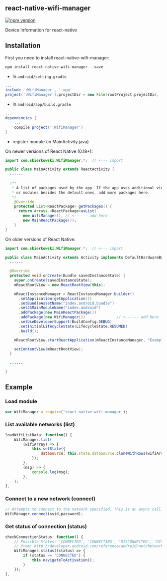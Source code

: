 ## react-native-wifi-manager

[![npm version](https://badge.fury.io/js/react-native-wifi-manager.png)](http://badge.fury.io/js/react-native-wifi-manager)

Device Information for react-native

## Installation

First you need to install react-native-wifi-manager:

```javascript
npm install react-native-wifi-manager --save
```

* In `android/setting.gradle`

```gradle
...
include ':WifiManager', ':app'
project(':WifiManager').projectDir = new File(rootProject.projectDir, '../node_modules/react-native-wifi-manager/android')
```

* In `android/app/build.gradle`

```gradle
...
dependencies {
    ...
    compile project(':WifiManager')
}
```

* register module (in MainActivity.java)

On newer versions of React Native (0.18+):

```java
import com.skierkowski.WifiManager.*;  // <--- import

public class MainActivity extends ReactActivity {
  ......
  
  /**
   * A list of packages used by the app. If the app uses additional views
   * or modules besides the default ones, add more packages here.
   */
    @Override
    protected List<ReactPackage> getPackages() {
      return Arrays.<ReactPackage>asList(
        new WifiManager(), // <------ add here
        new MainReactPackage());
    }
}
```

On older versions of React Native:

```java
import com.skierkowski.WifiManager.*;  // <--- import

public class MainActivity extends Activity implements DefaultHardwareBackBtnHandler {
  ......

  @Override
  protected void onCreate(Bundle savedInstanceState) {
    super.onCreate(savedInstanceState);
    mReactRootView = new ReactRootView(this);

    mReactInstanceManager = ReactInstanceManager.builder()
      .setApplication(getApplication())
      .setBundleAssetName("index.android.bundle")
      .setJSMainModuleName("index.android")
      .addPackage(new MainReactPackage())
      .addPackage(new WifiManager())              // <------ add here
      .setUseDeveloperSupport(BuildConfig.DEBUG)
      .setInitialLifecycleState(LifecycleState.RESUMED)
      .build();

    mReactRootView.startReactApplication(mReactInstanceManager, "ExampleRN", null);

    setContentView(mReactRootView);
  }

  ......

}
```

## Example

### Load module
```javascript
var WifiManager = require('react-native-wifi-manager');
```

### List available networks (list)
```javascript
loadWifiListData: function() {
    WifiManager.list(
        (wifiArray) => {
            this.setState({
                dataSource: this.state.dataSource.cloneWithRows(wifiArray),
            });
        },
        (msg) => {
            console.log(msg);
        },
    );
},
```

### Connect to a new network (connect)
```javascript
// Attempts to connect to the network specified. This is an async call. Listen to connectionStatus for status
WifiManager.connect(ssid,password);
```

### Get status of connection (status)
```javascript
checkConnectionStatus: function() {
    // Possible States: 'CONNECTED', 'CONNECTING', 'DISCONNECTED', 'DISCONNECTING', 'SUSPENDED', 'UNKOWN'
    // from: http://developer.android.com/reference/android/net/NetworkInfo.State.html
    WifiManager.status((status) => {
        if (status == 'CONNECTED') {
            this.navigateToActivation();
        }
    });
},
  ```
